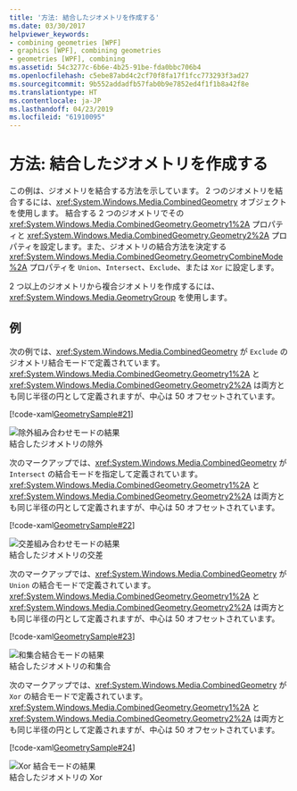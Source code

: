 ```yaml
---
title: '方法: 結合したジオメトリを作成する'
ms.date: 03/30/2017
helpviewer_keywords:
- combining geometries [WPF]
- graphics [WPF], combining geometries
- geometries [WPF], combining
ms.assetid: 54c3277c-6b6e-4b25-91be-fda0bbc706b4
ms.openlocfilehash: c5ebe87abd4c2cf70f8fa17f1fcc773293f3ad27
ms.sourcegitcommit: 9b552addadfb57fab0b9e7852ed4f1f1b8a42f8e
ms.translationtype: HT
ms.contentlocale: ja-JP
ms.lasthandoff: 04/23/2019
ms.locfileid: "61910095"
---
```

# <a name="how-to-create-a-combined-geometry"></a>方法: 結合したジオメトリを作成する
この例は、ジオメトリを結合する方法を示しています。 2 つのジオメトリを結合するには、<xref:System.Windows.Media.CombinedGeometry> オブジェクトを使用します。 結合する 2 つのジオメトリでその <xref:System.Windows.Media.CombinedGeometry.Geometry1%2A> プロパティと <xref:System.Windows.Media.CombinedGeometry.Geometry2%2A> プロパティを設定します。また、ジオメトリの結合方法を決定する <xref:System.Windows.Media.CombinedGeometry.GeometryCombineMode%2A> プロパティを `Union`、`Intersect`、`Exclude`、または `Xor` に設定します。  
  
 2 つ以上のジオメトリから複合ジオメトリを作成するには、<xref:System.Windows.Media.GeometryGroup> を使用します。  
  
## <a name="example"></a>例  
 次の例では、<xref:System.Windows.Media.CombinedGeometry> が `Exclude` のジオメトリ結合モードで定義されています。  <xref:System.Windows.Media.CombinedGeometry.Geometry1%2A> と <xref:System.Windows.Media.CombinedGeometry.Geometry2%2A> は両方とも同じ半径の円として定義されますが、中心は 50 オフセットされています。  
  
 [!code-xaml[GeometrySample#21](~/samples/snippets/csharp/VS_Snippets_Wpf/GeometrySample/CS/combininggeometriesexample.xaml#21)]  
  
 ![除外組み合わせモードの結果](./media/mil-task-combined-geometry-exclude.PNG "mil_task_combined_geometry_exclude")  
結合したジオメトリの除外  
  
 次のマークアップでは、<xref:System.Windows.Media.CombinedGeometry> が `Intersect` の結合モードを指定して定義されています。  <xref:System.Windows.Media.CombinedGeometry.Geometry1%2A> と <xref:System.Windows.Media.CombinedGeometry.Geometry2%2A> は両方とも同じ半径の円として定義されますが、中心は 50 オフセットされています。  
  
 [!code-xaml[GeometrySample#22](~/samples/snippets/csharp/VS_Snippets_Wpf/GeometrySample/CS/combininggeometriesexample.xaml#22)]  
  
 ![交差組み合わせモードの結果](./media/mil-task-combined-geometry-intersect.PNG "mil_task_combined_geometry_intersect")  
結合したジオメトリの交差  
  
 次のマークアップでは、<xref:System.Windows.Media.CombinedGeometry> が `Union` の結合モードで定義されています。  <xref:System.Windows.Media.CombinedGeometry.Geometry1%2A> と <xref:System.Windows.Media.CombinedGeometry.Geometry2%2A> は両方とも同じ半径の円として定義されますが、中心は 50 オフセットされています。  
  
 [!code-xaml[GeometrySample#23](~/samples/snippets/csharp/VS_Snippets_Wpf/GeometrySample/CS/combininggeometriesexample.xaml#23)]  
  
 ![和集合結合モードの結果](./media/mil-task-combined-geometry-union.PNG "mil_task_combined_geometry_union")  
結合したジオメトリの和集合  
  
 次のマークアップでは、<xref:System.Windows.Media.CombinedGeometry> が `Xor` の結合モードで定義されています。  <xref:System.Windows.Media.CombinedGeometry.Geometry1%2A> と <xref:System.Windows.Media.CombinedGeometry.Geometry2%2A> は両方とも同じ半径の円として定義されますが、中心は 50 オフセットされています。  
  
 [!code-xaml[GeometrySample#24](~/samples/snippets/csharp/VS_Snippets_Wpf/GeometrySample/CS/combininggeometriesexample.xaml#24)]  
  
 ![Xor 結合モードの結果](./media/mil-task-combined-geometry-xor.PNG "mil_task_combined_geometry_xor")  
結合したジオメトリの Xor
